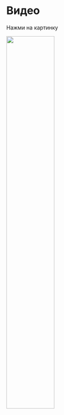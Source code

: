 # Видео
Нажми на картинку


[<img src="https://user-images.githubusercontent.com/20025263/204033871-e698a640-ce73-4a00-bba1-b44dc62fabbb.png" width="50%">](https://rr1---sn-4g5lznek.c.drive.google.com/videoplayback?expire=1669411646&ei=_vqAY4WFKI708gTovbPgDg&ip=45.129.141.103&cp=QVRLQUVfUFZSR1hPOkwyOGVmZDVOTDlhSkpUaHVsdFlBSGdtYVloeTJ0ZG56MVpKaUJpQkxqS0Y&id=729e47d1c64c3d00&itag=22&source=webdrive&requiressl=yes&ttl=transient&susc=dr&driveid=1G3uj-NTc8urdzbAEENS6YulBaRwF5QZA&app=explorer&mime=video/mp4&vprv=1&prv=1&dur=49.853&lmt=1669397178119083&subapp=DRIVE_WEB_FILE_VIEWER&txp=0016224&sparams=expire,ei,ip,cp,id,itag,source,requiressl,ttl,susc,driveid,app,mime,vprv,prv,dur,lmt&sig=AOq0QJ8wRAIgHLeqdBCvQh6q1A2b0dJWcs26kfEcc4KtxXTkLi5ZKhoCIHdg8HwDIgPnv9NkH4yBLxjj70SHhiSbf5pSUePRF_kt&cpn=Rs_iep01p1ijq1UO&c=WEB_EMBEDDED_PLAYER&cver=1.20221120.00.00.mp4&redirect_counter=1&cm2rm=sn-f5fez7s&req_id=5f1823ddd46aa3ee&cms_redirect=yes&cmsv=e&mh=Z5&mm=34&mn=sn-4g5lznek&ms=ltu&mt=1669397116&mv=m&mvi=1&pl=24&lsparams=mh,mm,mn,ms,mv,mvi,pl&lsig=AG3C_xAwRgIhAPiTMYScodzIcTmaBXwnoS43h4C37jCdprm0LqeRPpaRAiEAw5Z8_LX_sqxHb6Crpr8PTameMX_MWbai8zaMPPen7Bc%3D "Now in Android: 55")

